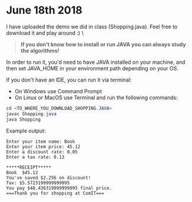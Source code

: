 # June 18th 2018

I have uploaded the demo we did in class (Shopping.java). Feel free to download it and play around :) \

> **If you don't know how to install or run JAVA you can always study the algorithms!**

In order to run it, you'd need to have JAVA installed on your machine, and then set JAVA_HOME in your environment path depending on your OS. 

If you don't have an IDE, you can run it via terminal:
- On Windows use Command Prompt
- On Linux or MacOS use Terminal
and run the following commands: 

```java
cd <TO_WHERE_YOU_DOWNLOAD_SHOPPING.JAVA>
javac Shopping.java
java Shopping
```

Example output: 
```
Enter your item name: Book
Enter your item price: 45.12
Enter a discount rate: 0.05
Enter a tax rate: 0.13

*****RECEIPT*****
Book  $45.12
You've saved $2.256 on discount!
Tax: $5.5723199999999995
You pay $48.436319999999995 final price.
===Thank you for shopping at ComIT===

```
